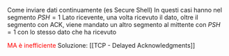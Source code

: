 Come inviare dati continuamente (es Secure Shell)
In questi casi hanno nel segmento $PSH=1$
Lato ricevente, una volta ricevuto il dato, oltre il segmento con ACK, viene mandato un altro segmento al mittente con $PSH=1$ con lo stesso dato che ha ricevuto

<span style=color:red>MA è inefficiente</span>
Soluzione: [[TCP - Delayed Acknowledgments]]
